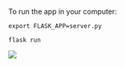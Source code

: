 
To run the app in your computer:

```export FLASK_APP=server.py```

```flask run```

![](demo2.gif)
